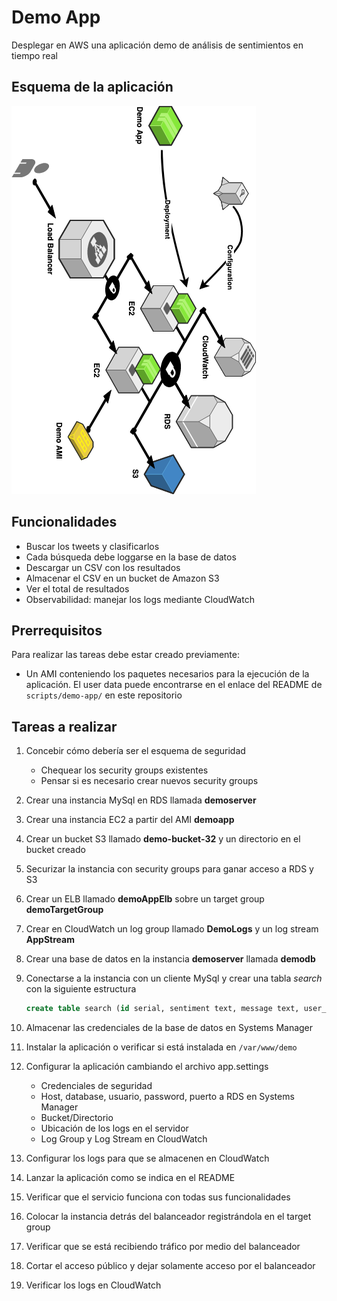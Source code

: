 # Demo App

Desplegar en AWS una aplicación demo de análisis de sentimientos en tiempo real

## Esquema de la aplicación

![Servicios de la aplicación demo](https://github.com/vitongos/amazon-web-services-course/blob/master/images/11.01.diagram.png "Servicios de la aplicación demo")

## Funcionalidades

- Buscar los tweets y clasificarlos
- Cada búsqueda debe loggarse en la base de datos
- Descargar un CSV con los resultados
- Almacenar el CSV en un bucket de Amazon S3
- Ver el total de resultados
- Observabilidad: manejar los logs mediante CloudWatch

## Prerrequisitos

Para realizar las tareas debe estar creado previamente:

- Un AMI conteniendo los paquetes necesarios para la ejecución de la aplicación. El user data puede encontrarse en el enlace del README de `scripts/demo-app/` en este repositorio

## Tareas a realizar

1. Concebir cómo debería ser el esquema de seguridad
    - Chequear los security groups existentes
    - Pensar si es necesario crear nuevos security groups
1. Crear una instancia MySql en RDS llamada **demoserver**
1. Crear una instancia EC2 a partir del AMI **demoapp**
1. Crear un bucket S3 llamado **demo-bucket-32** y un directorio en el bucket creado
1. Securizar la instancia con security groups para ganar acceso a RDS y S3
1. Crear un ELB llamado **demoAppElb** sobre un target group **demoTargetGroup**
1. Crear en CloudWatch un log group llamado **DemoLogs** y un log stream **AppStream**
1. Crear una base de datos en la instancia **demoserver** llamada **demodb**
1. Conectarse a la instancia con un cliente MySql y crear una tabla *search* con la siguiente estructura

    ```sql
    create table search (id serial, sentiment text, message text, user_name text);
    ```

1. Almacenar las credenciales de la base de datos en Systems Manager
1. Instalar la aplicación o verificar si está instalada en `/var/www/demo`
1. Configurar la aplicación cambiando el archivo app.settings
	- Credenciales de seguridad
	- Host, database, usuario, password, puerto a RDS en Systems Manager
	- Bucket/Directorio
	- Ubicación de los logs en el servidor
	- Log Group y Log Stream en CloudWatch
1. Configurar los logs para que se almacenen en CloudWatch
1. Lanzar la aplicación como se indica en el README
1. Verificar que el servicio funciona con todas sus funcionalidades
1. Colocar la instancia detrás del balanceador registrándola en el target group
1. Verificar que se está recibiendo tráfico por medio del balanceador
1. Cortar el acceso público y dejar solamente acceso por el balanceador
1. Verificar los logs en CloudWatch
